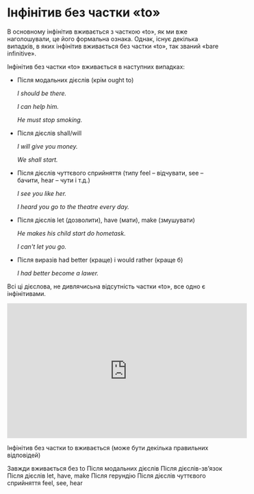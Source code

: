 # Інфінітив без частки «to»

<p>В основному інфінітив вживається з часткою «to», як ми вже наголошували, це його формальна ознака. Однак, існує декілька випадків, в яких інфінітив вживається без частки «to», так званий «bare infinitive».</p>

<p>Інфінітив без частки «to» вживається в наступних випадках:</p>

<ul>
<li>Після модальних дієслів (крім ought to)</li>
<p><i>I should be there.</i></p>
<p><i>I can help him.</i></p>
<p><i>He must stop smoking.</i></p>
<li>Після дієслів shall/will</li>
<p><i>I will give you money.</i></p>
<p><i>We shall start.</i></p>
<li>Після дієслів чуттєвого сприйняття (типу feel – відчувати, see – бачити, hear – чути і т.д.)</li>
<p><i>I see you like her.</i></p>
<p><i>I heard you go to the theаtre every day.</i></p>
<li>Після дієслів let (дозволити), have (мати), make (змушувати)</li>
<p><i>He makes his child start do hometask.</i></p>
<p><i>I can't let you go.</i></p>
<li>Після виразів had better (краще) і would rather (краще б)</li>
<p><i>I had better become a lawer.</i></p>
</ul>

<p>Всі ці дієслова, не дивлячисьна відсутність частки «to», все одно є інфінітивами.</p>

<div class="fluidMedia">
<iframe align="center" width="560" height="315" src="https://www.youtube.com/embed/rvbeB2u_Qhw" frameborder="0" allowfullscreen></iframe>
</div>
<div class="popup">
</div>

<quiz correctLabel="correct" incorrectLabel="incorrect" checkLabel="check">
    <question multiple>
        <p>Інфінітив без частки to вживається (може бути декілька правильних відповідей)</p>
        <answer>Завжди вживається без to</answer>
        <answer correct>Після модальних дієслів</answer>
        <answer>Після дієслів-зв’язок</answer>
        <answer correct>Після дієслів let, have, make</answer>
        <answer>Після герундію</answer>
        <answer correct>Після дієслів чуттєвого сприйняття feel, see, hear</answer>
    </question>
</quiz>

